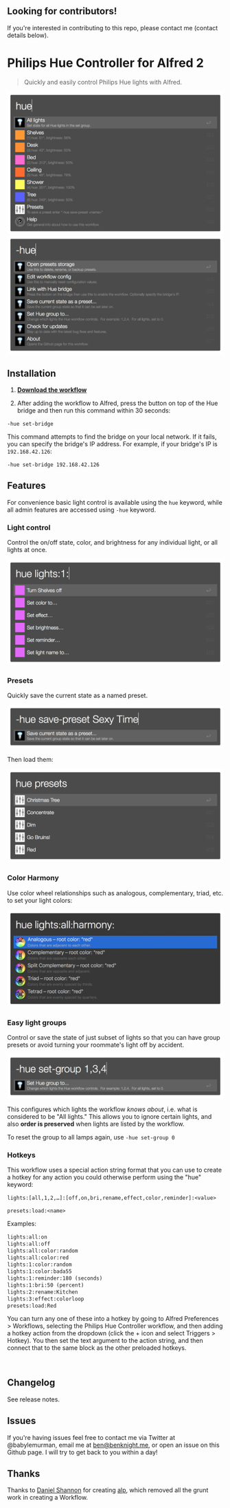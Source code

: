 ## Looking for contributors!

If you're interested in contributing to this repo, please contact me (contact details below).

# Philips Hue Controller for Alfred 2

> Quickly and easily control Philips Hue lights with Alfred.

![Index](/screenshots/index.png)
![Admin](/screenshots/admin.png)

## Installation

1. **[Download the workflow](https://github.com/benknight/hue-alfred-workflow/releases/latest)**

2. After adding the workflow to Alfred, press the button on top of the Hue bridge and then run this command within 30 seconds:

```
-hue set-bridge
```

This command attempts to find the bridge on your local network.  If it fails, you can specify the bridge's IP address.  For example, if your bridge's IP is `192.168.42.126`:

```
-hue set-bridge 192.168.42.126
```

## Features

For convenience basic light control is available using the `hue` keyword, while all admin features are accessed using `-hue` keyword.

### Light control

Control the on/off state, color, and brightness for any individual light, or all lights at once.

![Light Control](/screenshots/light.png)

### Presets

Quickly save the current state as a named preset.

![Save Preset](/screenshots/save.png)

Then load them:

![Presets](/screenshots/presets.png)

### Color Harmony

Use color wheel relationships such as analogous, complementary, triad, etc. to set your light colors:

![Color Harmony](/screenshots/harmony.png)

### Easy light groups

Control or save the state of just subset of lights so that you can have group presets or avoid turning your roommate's light off by accident.

![Set Group](/screenshots/group.png)

This configures which lights the workflow *knows about*, i.e. what is considered to be "All lights."  This allows you to ignore certain lights, and also **order is preserved** when lights are listed by the workflow.

To reset the group to all lamps again, use `-hue set-group 0`

### Hotkeys

This workflow uses a special action string format that you can use to create a hotkey for any action you could otherwise perform using the "hue" keyword:

```
lights:[all,1,2,…]:[off,on,bri,rename,effect,color,reminder]:<value>
```

```
presets:load:<name>
```

Examples:

```
lights:all:on
lights:all:off
lights:all:color:random
lights:all:color:red
lights:1:color:random
lights:1:color:bada55
lights:1:reminder:180 (seconds)
lights:1:bri:50 (percent)
lights:2:rename:Kitchen
lights:3:effect:colorloop
presets:load:Red
```

You can turn any one of these into a hotkey by going to Alfred Preferences > Workflows, selecting the Philips Hue Controller workflow, and then adding a hotkey action from the dropdown (click the + icon and select Triggers > Hotkey).  You then set the text argument to the action string, and then connect that to the same block as the other preloaded hotkeys.

<img src="http://f.cl.ly/items/3P3r3d1n0M3I213p2O1m/Screen%20Recording%202015-02-03%20at%2010.29%20PM.gif" alt="" width="600">

## Changelog

See release notes.

## Issues

If you're having issues feel free to contact me via Twitter at @babylemurman, email me at ben@benknight.me, or open an issue on this Github page.  I will try to get back to you within a day!

## Thanks

Thanks to [Daniel Shannon](https://github.com/phyllisstein) for creating [alp](https://github.com/phyllisstein/alp), which removed all the grunt work in creating a Workflow.
